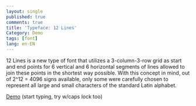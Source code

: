 ```yaml
---
layout: single
published: true
comments: true
title: 'Typeface: 12 Lines'
Category: Demo
tags: [font]
lang: en-EN
---
```


12 Lines is a new type of font that utilizes a 3-column-3-row grid as start and end points for 6 vertical and 6 horizontal segments of lines allowed to join these points in the shortest way possible. With this concept in mind, out of 2^12 = 4096 signs available, only some were carefully chosen to represent all large and small characters of the standard Latin alphabet.

[Demo](https://herbowicz.github.io/12/) (start typing, try w/caps lock too)
